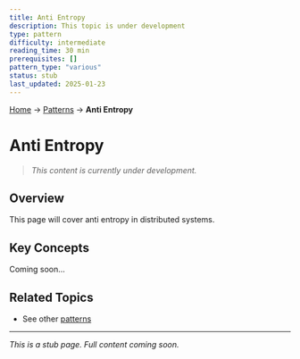 ```yaml
---
title: Anti Entropy
description: This topic is under development
type: pattern
difficulty: intermediate
reading_time: 30 min
prerequisites: []
pattern_type: "various"
status: stub
last_updated: 2025-01-23
---
```


<!-- Navigation -->
[Home](../introduction/index.md) → [Patterns](index.md) → **Anti Entropy**

# Anti Entropy

> *This content is currently under development.*

## Overview

This page will cover anti entropy in distributed systems.

## Key Concepts

Coming soon...

## Related Topics

- See other [patterns](index.md)

---

*This is a stub page. Full content coming soon.*
